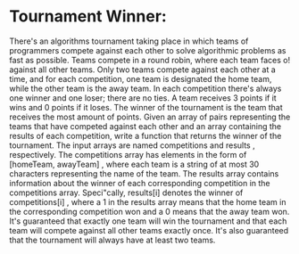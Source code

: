 # Tournament Winner:
There's an algorithms tournament taking place in which teams of programmers compete against each other to solve algorithmic problems as fast as possible.
Teams compete in a round robin, where each team faces o! against all other teams.
Only two teams compete against each other at a time, and for each competition, one team is designated the home team, while the other team is the away team.
In each competition there's always one winner and one loser; there are no ties.
A team receives 3 points if it wins and 0 points if it loses. The winner of the tournament is the team that receives the most amount of points.
Given an array of pairs representing the teams that have competed against each other and an array containing the results of each competition, write a function that returns the winner of the tournament.
The input arrays are named competitions and results , respectively. 
The competitions array has elements in the form of [homeTeam, awayTeam] , where each team is a string of at most 30 characters representing the name of the team.
The results array contains information about the winner of each corresponding competition in the competitions array. 
Speci"cally, results[i] denotes the winner of competitions[i] , where a 1 in the results array means that the home team in the corresponding competition won and a 0 means that the away team won.
It's guaranteed that exactly one team will win the tournament and that each team will compete against all other teams exactly once. It's also guaranteed that the tournament will always have at least two teams.
